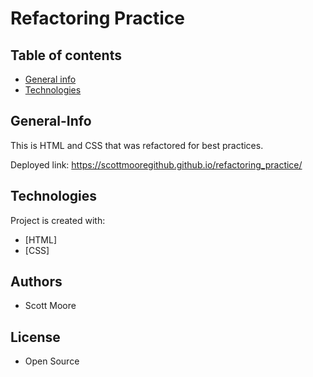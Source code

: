 # Refactoring Practice

## Table of contents

- [General info](#General-Info)
- [Technologies](#Technologies)

## General-Info

This is HTML and CSS that was refactored for best practices.

Deployed link: https://scottmooregithub.github.io/refactoring_practice/

## Technologies

Project is created with:

- [HTML]
- [CSS]

## Authors

- Scott Moore

## License

- Open Source
